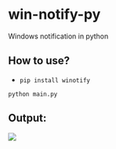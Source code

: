 # win-notify-py
Windows notification in python

<h2>How to use?</h2>

* `pip install winotify`

`python main.py`

<h2>Output:</h2>
<img src="https://i.imgur.com/RbREKjT.png">
